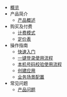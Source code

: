 * [概览](unvs/README.md)
* 产品简介
   * [产品概述](unvs/introduction/什么是号码认证)
* 购买及付费
   * [计费模式](unvs/price/price)
   * [定价表](unvs/price/price)
* 操作指南
   * [快速入门](unvs/guide)
   * [一键登录使用流程](unvs/guide)
   * [本机号码校验使用流程](unvs/guide)
   * [创建应用](unvs/README)
   * [业务场景配置](unvs/README)
* 常见问题
   * [产品问题](unvs/faq)
